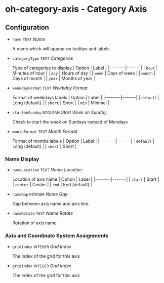 # oh-category-axis - Category Axis



## Configuration


- `name` <small>TEXT</small> _Name_

  A name which will appear on tooltips and labels

- `categoryType` <small>TEXT</small> _Categories_

  Type of categories to display
  | Option | Label |
  |--------|-------|
  | `hour` | Minutes of hour |
  | `day` | Hours of day |
  | `week` | Days of week |
  | `month` | Days of month |
  | `year` | Months of year |


- `weekdayFormat` <small>TEXT</small> _Weekday Format_

  Format of weekdays labels
  | Option | Label |
  |--------|-------|
  | `default` | Long (default) |
  | `short` | Short |
  | `min` | Minimal |


- `startonSunday` <small>BOOLEAN</small> _Start Week on Sunday_

  Check to start the week on Sundays instead of Mondays

- `monthFormat` <small>TEXT</small> _Month Format_

  Format of months labels
  | Option | Label |
  |--------|-------|
  | `default` | Long (default) |
  | `short` | Short |


### Name Display


- `nameLocation` <small>TEXT</small> _Name Location_

  Location of axis name
  | Option | Label |
  |--------|-------|
  | `start` | Start |
  | `center` | Center |
  | `end` | End (default) |


- `nameGap` <small>INTEGER</small> _Name Gap_

  Gap between axis name and axis line.

- `nameRotate` <small>TEXT</small> _Name Rotate_

  Rotation of axis name

### Axis and Coordinate System Assignments


- `gridIndex` <small>INTEGER</small> _Grid Index_

  The index of the grid for this axis

- `gridIndex` <small>INTEGER</small> _Grid Index_

  The index of the grid for this axis


